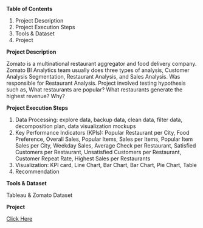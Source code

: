 **Table of Contents**
1. Project Description
2. Project Execution Steps 
3. Tools & Dataset
4. Project


**Project Description**<br>

Zomato is a multinational restaurant aggregator and food delivery company. Zomato BI Analytics team usually does three types of analysis, Customer Analysis Segmentation, Restaurant Analysis, and Sales Analysis. Was responsible for Restaurant Analysis. Project involved testing hypothesis such as, What restaurants are popular? What restaurants generate the highest revenue? Why?  


**Project Execution Steps**
1. Data Processing: explore data, backup data, clean data, filter data, decomposition plan, data visualization mockups
2. Key Performance Indicators (KPIs): Popular Restaurant per City, Food Preference, Overall Sales, Popular Items, Sales per Items, Popular Item Sales per City, Weekday Sales, Average Check per Restaurant, Satisfied Customers per Restaurant, Unsatisfied Customers per Restaurant, Customer Repeat Rate, Highest Sales per Restaurants
3. Visualization: KPI card, Line Chart, Bar Chart, Bar Chart, Pie Chart, Table
4. Recommendation


**Tools & Dataset**<br>

Tableau & Zomato Dataset


**Project**<br>

[Click Here](https://public.tableau.com/app/profile/mudassar.chaudhry/viz/FinalProject_17173229631950/NotesIStoryline)
